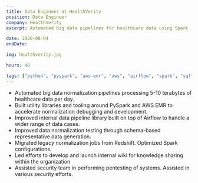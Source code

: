 ```yaml
---
title: Data Engineer at HealthVerity
position: Data Engineer
company: HealthVerity
excerpt: Automated big data pipelines for healthcare data using Spark

date: 2020-08-04
endDate:

img: healthverity.jpg

hours: 40

tags: ["python", "pyspark", "aws-emr", "aws", "airflow", "spark", "sql", "spark-sql", "etl", "bash", "make", "docker", "docker-compose", "jenkins", "zeppelin", "big-data", "hive", "hadoop", "healthcare"]
---
```


- Automated big data normalization pipelines processing 5-10 terabytes of healthcare data per day.
- Built utility libraries and tooling around PySpark and AWS EMR to accelerate normalization debugging and development.
- Improved internal data pipeline library built on top of Airflow to handle a wider range of data cases.
- Improved data normalization testing through schema-based representative data generation.
- Migrated legacy normalization jobs from Redshift. Optimized Spark configurations.
- Led efforts to develop and launch internal wiki for knowledge sharing within the organization
- Assisted security team in performing pentesting of systems. Assisted in various security efforts.
